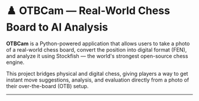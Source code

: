 # ♟️ OTBCam — Real-World Chess Board to AI Analysis

**OTBCam** is a Python-powered application that allows users to take a photo of a real-world chess board, convert the position into digital format (FEN), and analyze it using Stockfish — the world's strongest open-source chess engine.

This project bridges physical and digital chess, giving players a way to get instant move suggestions, analysis, and evaluation directly from a photo of their over-the-board (OTB) setup.

---
